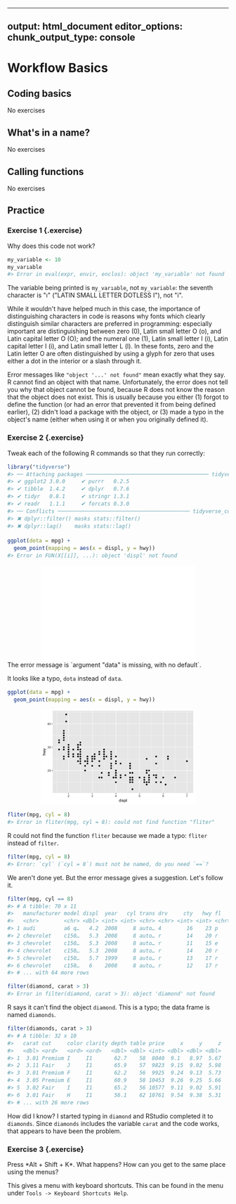 
---
output: html_document
editor_options:
  chunk_output_type: console
---
# Workflow Basics

## Coding basics

No exercises

## What's in a name?

No exercises

## Calling functions

No exercises

## Practice

### Exercise 1 {.exercise}

<div class='question'>
Why does this code not work?

```r
my_variable <- 10
my_varıable
#> Error in eval(expr, envir, enclos): object 'my_varıable' not found
```
</div>

The variable being printed is `my_varıable`, not `my_variable`:
the seventh character is "ı" ("LATIN SMALL LETTER DOTLESS I"), not "i".

While it wouldn't have helped much in this case, the importance of
distinguishing characters in code is reasons why fonts which clearly
distinguish similar characters are preferred in programming: especially
important are distinguishing between zero (0), Latin small letter O (o), and
Latin capital letter O (O); and the numeral one (1), Latin small letter I (i),
Latin capital letter I (i), and Latin small letter L (l). In these fonts, zero
and the Latin letter O are often distinguished by using a glyph for zero that
uses either a dot in the interior or a slash through it.

Error messages like `"object '...' not found"` mean exactly what they say. R
cannot find an object with that name.  Unfortunately, the error does not tell
you why that object cannot be found, because R does not know the reason that
the object does not exist. This is usually because you either (1) forgot to
define the function (or had an error that prevented it from being defined
earlier), (2) didn't load a package with the object, or (3) made a typo in the
object's name (either when using it or when you originally defined it).

### Exercise 2 {.exercise}

<div class='question'>
Tweak each of the following R commands so that they run correctly:
</div>


```r
library("tidyverse")
#> ── Attaching packages ─────────────────────────────────────── tidyverse 1.2.1 ──
#> ✔ ggplot2 3.0.0     ✔ purrr   0.2.5
#> ✔ tibble  1.4.2     ✔ dplyr   0.7.6
#> ✔ tidyr   0.8.1     ✔ stringr 1.3.1
#> ✔ readr   1.1.1     ✔ forcats 0.3.0
#> ── Conflicts ────────────────────────────────────────── tidyverse_conflicts() ──
#> ✖ dplyr::filter() masks stats::filter()
#> ✖ dplyr::lag()    masks stats::lag()

ggplot(dota = mpg) +
  geom_point(mapping = aes(x = displ, y = hwy))
#> Error in FUN(X[[i]], ...): object 'displ' not found
```

<img src="workflow-basics_files/figure-html/unnamed-chunk-3-1.png" width="70%" style="display: block; margin: auto;" />
The error message is `argument "data" is missing, with no default`.

It looks like a typo, `dota` instead of `data`.

```r
ggplot(data = mpg) +
  geom_point(mapping = aes(x = displ, y = hwy))
```

<img src="workflow-basics_files/figure-html/unnamed-chunk-4-1.png" width="70%" style="display: block; margin: auto;" />


```r
fliter(mpg, cyl = 8)
#> Error in fliter(mpg, cyl = 8): could not find function "fliter"
```

R could not find the function `fliter` because we made a typo: `fliter` instead of `filter`.


```r
filter(mpg, cyl = 8)
#> Error: `cyl` (`cyl = 8`) must not be named, do you need `==`?
```

We aren't done yet. But the error message gives a suggestion. Let's follow it.


```r
filter(mpg, cyl == 8)
#> # A tibble: 70 x 11
#>   manufacturer model displ  year   cyl trans drv     cty   hwy fl    class
#>   <chr>        <chr> <dbl> <int> <int> <chr> <chr> <int> <int> <chr> <chr>
#> 1 audi         a6 q…   4.2  2008     8 auto… 4        16    23 p     mids…
#> 2 chevrolet    c150…   5.3  2008     8 auto… r        14    20 r     suv  
#> 3 chevrolet    c150…   5.3  2008     8 auto… r        11    15 e     suv  
#> 4 chevrolet    c150…   5.3  2008     8 auto… r        14    20 r     suv  
#> 5 chevrolet    c150…   5.7  1999     8 auto… r        13    17 r     suv  
#> 6 chevrolet    c150…   6    2008     8 auto… r        12    17 r     suv  
#> # ... with 64 more rows
```


```r
filter(diamond, carat > 3)
#> Error in filter(diamond, carat > 3): object 'diamond' not found
```

R says it can't find the object `diamond`.
This is a typo; the data frame is named `diamonds`.

```r
filter(diamonds, carat > 3)
#> # A tibble: 32 x 10
#>   carat cut     color clarity depth table price     x     y     z
#>   <dbl> <ord>   <ord> <ord>   <dbl> <dbl> <int> <dbl> <dbl> <dbl>
#> 1  3.01 Premium I     I1       62.7    58  8040  9.1   8.97  5.67
#> 2  3.11 Fair    J     I1       65.9    57  9823  9.15  9.02  5.98
#> 3  3.01 Premium F     I1       62.2    56  9925  9.24  9.13  5.73
#> 4  3.05 Premium E     I1       60.9    58 10453  9.26  9.25  5.66
#> 5  3.02 Fair    I     I1       65.2    56 10577  9.11  9.02  5.91
#> 6  3.01 Fair    H     I1       56.1    62 10761  9.54  9.38  5.31
#> # ... with 26 more rows
```

How did I know? I started typing in `diamond` and RStudio completed it to `diamonds`.
Since `diamonds` includes the variable `carat` and the code works, that appears to have been the problem.

### Exercise 3 {.exercise}

<div class='question'>
Press *Alt + Shift + K*. What happens? How can you get to the same place using the menus?
</div>

This gives a menu with keyboard shortcuts. This can be found in the menu under `Tools -> Keyboard Shortcuts Help`.

